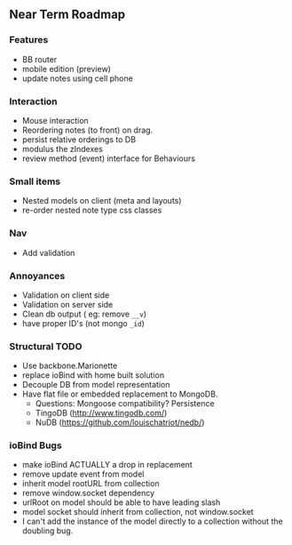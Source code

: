 ## Near Term Roadmap

### Features
* BB router
* mobile edition (preview)
* update notes using cell phone

### Interaction
* Mouse interaction
* Reordering notes (to front) on drag.
* persist relative orderings to DB
* modulus the zIndexes
* review method (event) interface for Behaviours

### Small items
* Nested models on client (meta and layouts)
* re-order nested note type css classes

### Nav
* Add validation

### Annoyances
* Validation on client side
* Validation on server side
* Clean db output ( eg: remove `__v`)
* have proper ID's (not mongo `_id`)

### Structural TODO
* Use backbone.Marionette
* replace ioBind with home built solution
* Decouple DB from model representation
* Have flat file or embedded replacement to MongoDB. 
    * Questions: Mongoose compatibility? Persistence
    * TingoDB (http://www.tingodb.com/)
    * NuDB (https://github.com/louischatriot/nedb/)

### ioBind Bugs
* make ioBind ACTUALLY a drop in replacement
* remove update event from model
* inherit model rootURL from collection
* remove window.socket dependency
* urlRoot on model should be able to have leading slash
* model socket should inherit from collection, not window.socket
* I can't add the instance of the model directly to a collection without the
  doubling bug.


